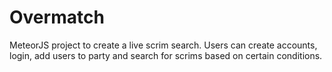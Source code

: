 # Overmatch

MeteorJS project to create a live scrim search. Users can create accounts, login, add users to party and search for scrims based on certain conditions.
